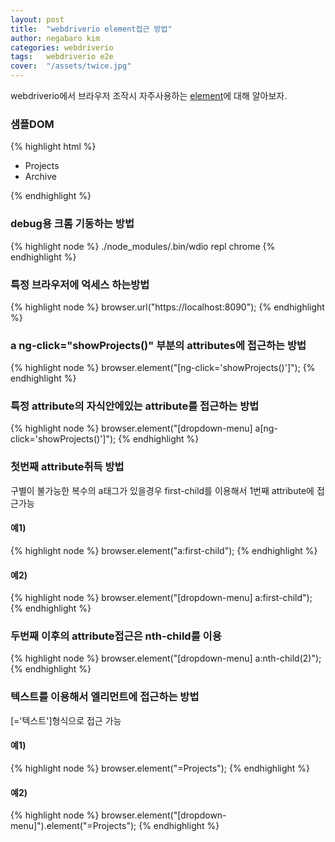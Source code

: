 ```yaml
---
layout: post
title:  "webdriverio element접근 방법"
author: negabaro kim
categories: webdriverio
tags:	webdriverio e2e
cover:  "/assets/twice.jpg"
---
```


webdriverio에서 브라우저 조작시 자주사용하는 [element]에 대해 알아보자. 

### 샘플DOM

{% highlight html %}
<ul class="items" dropdown-menu>
	<li class="item">
		<a ng-click="showProjects()">
			Projects
		</a>
	</li>
	<li class="item">
		<a ng-click="showArchive()">
			Archive
		</a>
	</li>
</ul>
{% endhighlight %}


### debug용 크롬 기동하는 방법

{% highlight node %}
./node_modules/.bin/wdio repl chrome
{% endhighlight %}


### 특정 브라우저에 억세스 하는방법

{% highlight node %}
browser.url("https://localhost:8090");
{% endhighlight %}


### a ng-click="showProjects()" 부분의 attributes에 접근하는 방법

{% highlight node %}
browser.element("[ng-click='showProjects()']");
{% endhighlight %}

### 특정 attribute의 자식안에있는 attribute를 접근하는 방법

{% highlight node %}
browser.element("[dropdown-menu] a[ng-click='showProjects()']");
{% endhighlight %}


### 첫번째 attribute취득 방법

구별이 불가능한 복수의 a태그가 있을경우 first-child를 이용해서 1번째 attribute에 접근가능

#### 예1)

{% highlight node %}
browser.element("a:first-child");
{% endhighlight %}

#### 예2)

{% highlight node %}
browser.element("[dropdown-menu]  a:first-child");
{% endhighlight %}

### 두번째 이후의 attribute접근은 nth-child를 이용

{% highlight node %}
browser.element("[dropdown-menu]  a:nth-child(2)");
{% endhighlight %}

### 텍스트를 이용해서 엘리먼트에 접근하는 방법

[='텍스트']형식으로 접근 가능


#### 예1)

{% highlight node %}
browser.element("=Projects");
{% endhighlight %}

#### 예2)

{% highlight node %}
browser.element("[dropdown-menu]").element("=Projects");
{% endhighlight %}


[reference]: http://blog.kevinlamping.com/selecting-elements-in-webdriverio/
[element]: http://webdriver.io/api/protocol/element.html
      